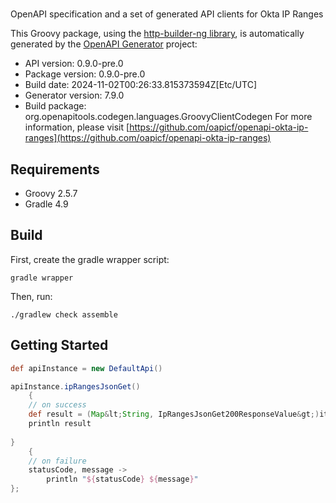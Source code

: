 # 

OpenAPI specification and a set of generated API clients for Okta IP Ranges

This Groovy package, using the [http-builder-ng library](https://http-builder-ng.github.io/http-builder-ng/), is automatically generated by the [OpenAPI Generator](https://openapi-generator.tech) project:

- API version: 0.9.0-pre.0
- Package version: 0.9.0-pre.0
- Build date: 2024-11-02T00:26:33.815373594Z[Etc/UTC]
- Generator version: 7.9.0
- Build package: org.openapitools.codegen.languages.GroovyClientCodegen
For more information, please visit [https://github.com/oapicf/openapi-okta-ip-ranges](https://github.com/oapicf/openapi-okta-ip-ranges)

## Requirements

* Groovy 2.5.7
* Gradle 4.9

## Build

First, create the gradle wrapper script:

```
gradle wrapper
```

Then, run:

```
./gradlew check assemble
```

## Getting Started


```groovy
def apiInstance = new DefaultApi()

apiInstance.ipRangesJsonGet()
    {
    // on success
    def result = (Map&lt;String, IpRangesJsonGet200ResponseValue&gt;)it
    println result
    
}
    {
    // on failure
    statusCode, message ->
        println "${statusCode} ${message}"
};
```

